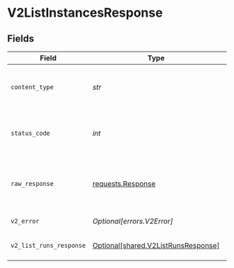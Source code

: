 # V2ListInstancesResponse


## Fields

| Field                                                                                 | Type                                                                                  | Required                                                                              | Description                                                                           |
| ------------------------------------------------------------------------------------- | ------------------------------------------------------------------------------------- | ------------------------------------------------------------------------------------- | ------------------------------------------------------------------------------------- |
| `content_type`                                                                        | *str*                                                                                 | :heavy_check_mark:                                                                    | HTTP response content type for this operation                                         |
| `status_code`                                                                         | *int*                                                                                 | :heavy_check_mark:                                                                    | HTTP response status code for this operation                                          |
| `raw_response`                                                                        | [requests.Response](https://requests.readthedocs.io/en/latest/api/#requests.Response) | :heavy_check_mark:                                                                    | Raw HTTP response; suitable for custom response parsing                               |
| `v2_error`                                                                            | *Optional[errors.V2Error]*                                                            | :heavy_minus_sign:                                                                    | General error                                                                         |
| `v2_list_runs_response`                                                               | [Optional[shared.V2ListRunsResponse]](../../models/shared/v2listrunsresponse.md)      | :heavy_minus_sign:                                                                    | List of workflow instances                                                            |